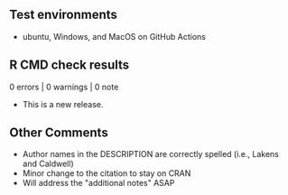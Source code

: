 ## Test environments
* ubuntu, Windows, and MacOS on GitHub Actions

## R CMD check results

0 errors | 0 warnings | 0 note

* This is a new release.

## Other Comments

* Author names in the DESCRIPTION are correctly spelled (i.e., Lakens and Caldwell)
* Minor change to the citation to stay on CRAN
* Will address the "additional notes" ASAP

